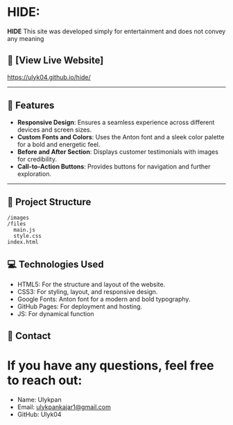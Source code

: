 # HIDE: 

**HIDE** This site was developed simply for entertainment and does not convey any meaning

## 🚀 [View Live Website]
 https://ulyk04.github.io/hide/

---

## 🌟 Features

- **Responsive Design**: Ensures a seamless experience across different devices and screen sizes.
- **Custom Fonts and Colors**: Uses the Anton font and a sleek color palette for a bold and energetic feel.
- **Before and After Section**: Displays customer testimonials with images for credibility.
- **Call-to-Action Buttons**: Provides buttons for navigation and further exploration.

---

## 📂 Project Structure

```plaintext
/images
/files
  main.js
  style.css
index.html
```
## 💻 Technologies Used

- HTML5: For the structure and layout of the website.
- CSS3: For styling, layout, and responsive design.
- Google Fonts: Anton font for a modern and bold typography.
- GitHub Pages: For deployment and hosting.
- JS: For dynamical function

## 📧 Contact

# If you have any questions, feel free to reach out:
- Name: Ulykpan
- Email: ulykpankajar1@gmail.com
- GitHub: Ulyk04
